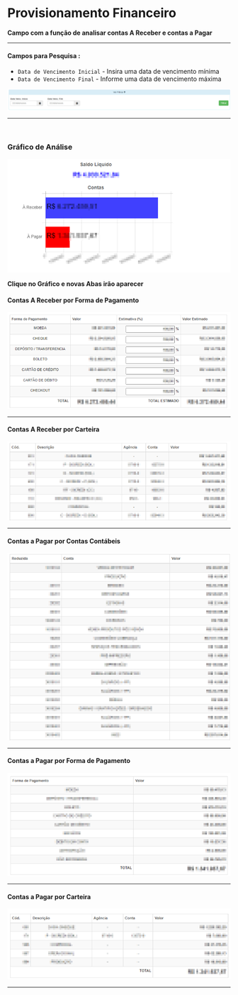 # Provisionamento Financeiro
**Campo com a função de analisar contas A Receber e contas a Pagar**
***

#### **Campos para Pesquisa :**

* `Data de Vencimento Inicial` - Insira uma data de vencimento mínima
* `Data de Vencimento Final` - Informe uma data de vencimento máxima

![](../../../img/pesquisaPequena.png)
***
<br>

### **Gráfico de Análise**

![](../../../img/like.png)

**Clique no Gráfico e novas Abas irão aparecer**


#### **Contas A Receber por Forma de Pagamento**

![](../../../img/contasAReceber.png)
***

#### **Contas A Receber por Carteira**

![](../../../img/contasAReceberPorCarteira.png)
***

#### **Contas a Pagar por Contas Contábeis**

![](../../../img/contasAPagarContabeis.png)
***

#### **Contas a Pagar por Forma de Pagamento**

![](../../../img/euvoumorrer.png)
***

#### **Contas a Pagar por Carteira**

![](../../../img/contasAPagarCarteira.png)
***
